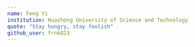 ```yaml
---
name: Feng Yi
institution: Huazhong University of Science and Technology
quote: "Stay hungry, stay foolish"
github_user: frnk823
---
```

